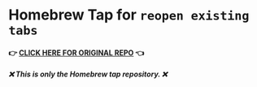 # Homebrew Tap for `reopen existing tabs`

#### 👉 [CLICK HERE FOR ORIGINAL REPO](https://github.com/lennarto/reopen-existing-tab) 👈

##### ❌ This is **only** the Homebrew tap repository. ❌ 
